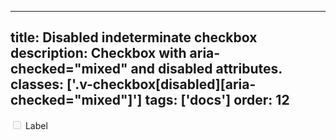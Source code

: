 <!--
 *              © 2025 Visa
 *
 * Licensed under the Apache License, Version 2.0 (the "License");
 * you may not use this file except in compliance with the License.
 * You may obtain a copy of the License at
 *
 *         http://www.apache.org/licenses/LICENSE-2.0
 *
 * Unless required by applicable law or agreed to in writing, software
 * distributed under the License is distributed on an "AS IS" BASIS,
 * WITHOUT WARRANTIES OR CONDITIONS OF ANY KIND, either express or implied.
 * See the License for the specific language governing permissions and
 * limitations under the License.
 *
 -->
---
title: Disabled indeterminate checkbox
description: Checkbox with aria-checked="mixed" and disabled attributes.
classes: ['.v-checkbox[disabled][aria-checked="mixed"]']
tags: ['docs']
order: 12
---

<div class="v-flex v-align-items-center v-gap-2">
  <input aria-checked="mixed" class="v-checkbox" disabled="" id="checkbox-disabled-indeterminate" type="checkbox"/>
  <label class="v-label v-typography-label-large" for="checkbox-disabled-indeterminate">
    Label
  </label>
</div>
